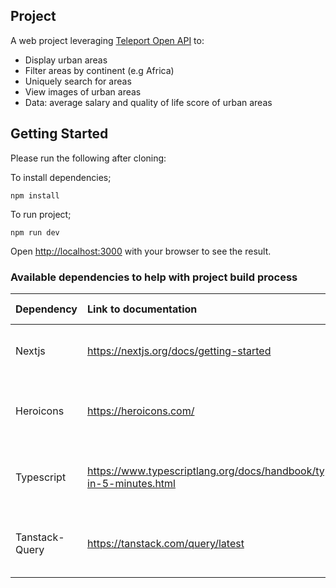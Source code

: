 ## Project
A web project leveraging [Teleport Open API](https://developers.teleport.org/api/) to:

 - Display urban areas
 - Filter areas by continent (e.g Africa)
 - Uniquely search for areas
 - View images of urban areas
 - Data: average salary and quality of life score of urban areas

## Getting Started

Please run the following after cloning:

To install dependencies;

```
npm install
```

To run project;
```
npm run dev
```


Open [http://localhost:3000](http://localhost:3000) with your browser to see the result.

### Available dependencies to help with project build process 
Dependency | Link to documentation | What is it used for
| :--- | :--- | :---
Nextjs | https://nextjs.org/docs/getting-started | React framework to run the entire project
Heroicons  | https://heroicons.com/  | A repository of icons, you can call project icons from here
Typescript | https://www.typescriptlang.org/docs/handbook/typescript-in-5-minutes.html | For strict typing and error handling for type checking
Tanstack-Query | https://tanstack.com/query/latest | Powerful  asynchronous state management  for TS/JS
 

